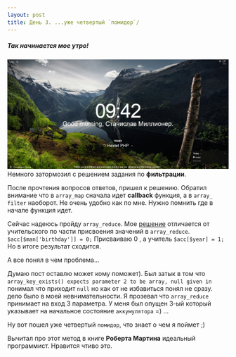 ```yaml
---
layout: post
title: День 3. ...уже четвертый `помидор`/
---
```

##### Так начинается мое утро! 
![](/images/DayThree.jpg)
Немного затормозил с решением задания по **фильтрации**.

После прочтения вопросов ответов, пришел к решению. 
Обратил внимание что в `array_map` сначала идет **callback** функция, а в `array_ filter` наоборот. 
Не очень удобно как по мне. Нужно помнить где в начале функция идет.

Сейчас надеюсь пройду `array_reduce`. Мое [решение](https://ru.hexlet.io/code_reviews/66697) отличается от учительского по части присвоения значений в `array_reduce`. 
`$acc[$man['birthday']] = 0;` Присваиваю 0 , а учитель `$acc[$year] = 1;` Но в итоге результат сходится. 

А все понял в чем проблема... 

Думаю пост оставлю может кому поможет). 
Был затык в том что `array_key_exists() expects parameter 2 to be array, null given in ` понимал что приходит `null` но как от не избавиться понял не сразу. дело было в моей невнимательности.
Я прозевал что `array_reduce` принимает на вход 3 параметра.
У меня был опущен 3-ый который указывает на начальное состояние `аккумулятора` =) ... 

Ну вот пошел уже четвертый `помидор`, что знает о чем я поймет ;)

Вычитал про этот метод в книге **Роберта Мартина** идеальный программист. Нравится чтиво это. 
